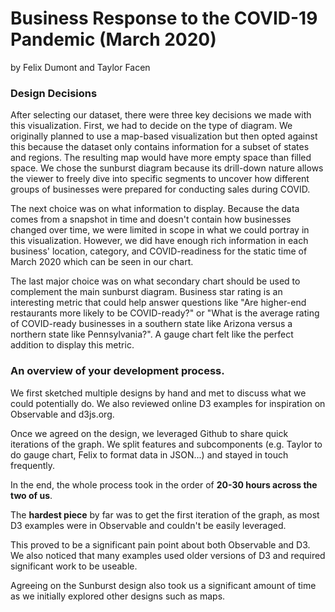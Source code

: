 # Business Response to the COVID-19 Pandemic (March 2020)
by Felix Dumont and Taylor Facen

### Design Decisions ###
After selecting our dataset, there were three key decisions we made with this visualization. First, we had to decide on the type of diagram. We originally planned to use a map-based visualization but then opted against this because the dataset only contains information for a subset of states and regions. The resulting map would have more empty space than filled space. We chose the sunburst diagram because its drill-down nature allows the viewer to freely dive into specific segments to uncover how different groups of businesses were prepared for conducting sales during COVID. 

The next choice was on what information to display. Because the data comes from a snapshot in time and doesn't contain how businesses changed over time, we were limited in scope in what we could portray in this visualization. However, we did have enough rich information in each business' location, category, and COVID-readiness for the static time of March 2020 which can be seen in our chart.

The last major choice was on what secondary chart should be used to complement the main sunburst diagram. Business star rating is an interesting metric that could help answer questions like "Are higher-end restaurants more likely to be COVID-ready?" or "What is the average rating of COVID-ready businesses in a southern state like Arizona versus a northern state like Pennsylvania?". A gauge chart felt like the perfect addition to display this metric. 

### An overview of your development process. 
We first sketched multiple designs by hand and met to discuss what we could potentially do. We also reviewed online D3 examples for inspiration on Observable and d3js.org.

Once we agreed on the design, we leveraged Github to share quick iterations of the graph. We split features and subcomponents (e.g. Taylor to do gauge chart, Felix to format data in JSON...) and stayed in touch frequently.

In the end, the whole process took in the order of **20-30 hours across the two of us**.

The **hardest piece** by far was to get the first iteration of the graph, as most D3 examples were in Observable and couldn't be easily leveraged. 

This proved to be a significant pain point about both Observable and D3. We also noticed that many examples used older versions of D3 and required significant work to be useable.

Agreeing on the Sunburst design also took us a significant amount of time as we initially explored other designs such as maps.